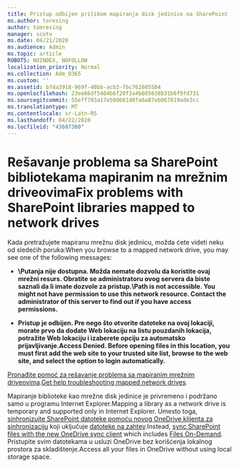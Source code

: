 ```yaml
---
title: Pristup odbijen prilikom mapiranja disk jedinice na SharePoint
ms.author: toresing
author: tomresing
manager: scotv
ms.date: 04/21/2020
ms.audience: Admin
ms.topic: article
ROBOTS: NOINDEX, NOFOLLOW
localization_priority: Normal
ms.collection: Adm_O365
ms.custom: ''
ms.assetid: b7da3918-969f-40bb-acb3-fbc762605504
ms.openlocfilehash: 23ee86df5404b6f20f3a4b605038b31b6f9fd731
ms.sourcegitcommit: 55eff703a17e500681d8fa6a87eb067019ade3cc
ms.translationtype: MT
ms.contentlocale: sr-Latn-RS
ms.lasthandoff: 04/22/2020
ms.locfileid: "43687380"
---
```

# <a name="fix-problems-with-sharepoint-libraries-mapped-to-network-drives"></a><span data-ttu-id="2f5dd-102">Rešavanje problema sa SharePoint bibliotekama mapiranim na mrežnim driveovima</span><span class="sxs-lookup"><span data-stu-id="2f5dd-102">Fix problems with SharePoint libraries mapped to network drives</span></span>

<span data-ttu-id="2f5dd-103">Kada pretražujete mapiranu mrežnu disk jedinicu, možda ćete videti neku od sledećih poruka:</span><span class="sxs-lookup"><span data-stu-id="2f5dd-103">When you browse to a mapped network drive, you may see one of the following messages:</span></span>
  
- <span data-ttu-id="2f5dd-104">**\\Putanja nije dostupna. Možda nemate dozvolu da koristite ovaj mrežni resurs. Obratite se administratoru ovog servera da biste saznali da li imate dozvole za pristup.**</span><span class="sxs-lookup"><span data-stu-id="2f5dd-104">**\\Path is not accessible. You might not have permission to use this network resource. Contact the administrator of this server to find out if you have access permissions.**</span></span>

- <span data-ttu-id="2f5dd-105">**Pristup je odbijen. Pre nego što otvorite datoteke na ovoj lokaciji, morate prvo da dodate Web lokaciju na listu pouzdanih lokacija, potražite Web lokaciju i izaberete opciju za automatsko prijavljivanje.**</span><span class="sxs-lookup"><span data-stu-id="2f5dd-105">**Access Denied. Before opening files in this location, you must first add the web site to your trusted site list, browse to the web site, and select the option to login automatically.**</span></span>

<span data-ttu-id="2f5dd-106">[Pronađite pomoć za rešavanje problema sa mapiranim mrežnim driveovima](https://docs.microsoft.com/sharepoint/support/administration/troubleshoot-mapped-network-drives).</span><span class="sxs-lookup"><span data-stu-id="2f5dd-106">[Get help troubleshooting mapped network drives](https://docs.microsoft.com/sharepoint/support/administration/troubleshoot-mapped-network-drives).</span></span>
  
<span data-ttu-id="2f5dd-107">Mapiranje biblioteke kao mrežne disk jedinice je privremeno i podržano samo u programu Internet Explorer.</span><span class="sxs-lookup"><span data-stu-id="2f5dd-107">Mapping a library as a network drive is temporary and supported only in Internet Explorer.</span></span> <span data-ttu-id="2f5dd-108">Umesto toga, [sinhronizujte SharePoint datoteke pomoću novog OneDrive klijenta za sinhronizaciju](https://support.office.com/article/6de9ede8-5b6e-4503-80b2-6190f3354a88.aspx) koji uključuje [datoteke na zahtev](https://support.office.com/article/0e6860d3-d9f3-4971-b321-7092438fb38e.aspx).</span><span class="sxs-lookup"><span data-stu-id="2f5dd-108">Instead, [sync SharePoint files with the new OneDrive sync client](https://support.office.com/article/6de9ede8-5b6e-4503-80b2-6190f3354a88.aspx) which includes [Files On-Demand](https://support.office.com/article/0e6860d3-d9f3-4971-b321-7092438fb38e.aspx).</span></span> <span data-ttu-id="2f5dd-109">Pristupite svim datotekama u usluzi OneDrive bez korišćenja lokalnog prostora za skladištenje.</span><span class="sxs-lookup"><span data-stu-id="2f5dd-109">Access all your files in OneDrive without using local storage space.</span></span>
  